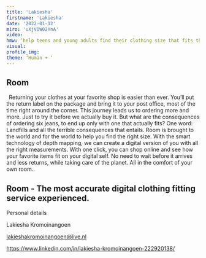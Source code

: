 ```yaml
--- 
title: 'Lakiesha'
firstname: 'Lakiesha'
date: '2022-01-12'
miro: 'uXjVOW02YnA'
video: 
hmw: ‘help teens and young adults find their clothing size that fits their body while shopping at online stores?’
visual: 
profile_img:
theme: ‘Human + ‘ 
--- 
```


## Room 
 
Returning your clothes at your favorite shop is easier than ever. You’ll put the return label on the package and bring it to your post office, most of the time right around the corner. This journey leads us to ordering more and more. Just to try it before we actually buy it. But what are the consequences of ordering six jeans, to end up only with one that actually fits? One word: Landfills and all the terrible consequences that entails. Room is brought to the world and for the world to help you find the right size. With the smart technology of depth mapping, we can create a digital version of you with all the right measurements. With one click, you can shop online and see how your favorite items fit on your digital self. No need to wait before it arrives and less returns, while taking care of the planet. All in the comfort of your own room.. 
 
## Room - The most accurate digital clothing fitting service experienced.
 
Personal details
 
Lakiesha Kromoinangoen 

[lakieshakromoinangoen@live.nl](mailto:lakieshakromoinangoen@live.nl)

[https://www.linkedin.com/in/lakiesha-kromoinangoen-222920138/ ](https://www.linkedin.com/in/lakiesha-kromoinangoen-222920138/)